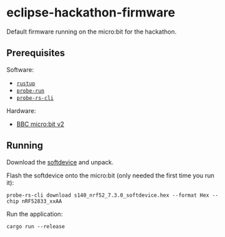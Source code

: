 # eclipse-hackathon-firmware

Default firmware running on the micro:bit for the hackathon.

## Prerequisites

Software:

* [`rustup`](https://rustup.rs/)
* [`probe-run`](https://github.com/knurling-rs/probe-run)
* [`probe-rs-cli`](https://github.com/probe-rs/probe-rs)

Hardware:

* [BBC micro:bit v2](https://microbit.org/)

## Running

Download the [softdevice](https://www.nordicsemi.com/Products/Development-software/S140/Download) and unpack.

Flash the softdevice onto the micro:bit (only needed the first time you run it):

```
probe-rs-cli download s140_nrf52_7.3.0_softdevice.hex --format Hex --chip nRF52833_xxAA
```

Run the application:

```
cargo run --release
```
